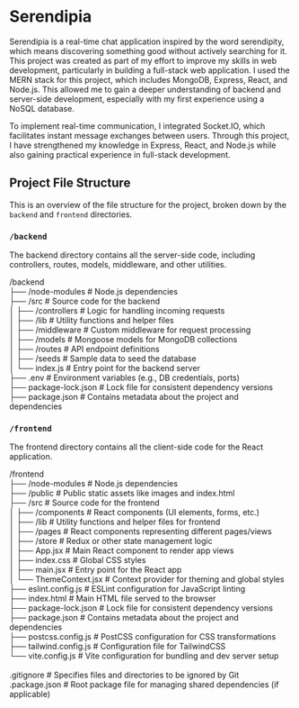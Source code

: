 # Serendipia
Serendipia is a real-time chat application inspired by the word serendipity, which means discovering something good without actively searching for it. This project was created as part of my effort to improve my skills in web development, particularly in building a full-stack web application. I used the MERN stack for this project, which includes MongoDB, Express, React, and Node.js. This allowed me to gain a deeper understanding of backend and server-side development, especially with my first experience using a NoSQL database. <br>

To implement real-time communication, I integrated Socket.IO, which facilitates instant message exchanges between users. Through this project, I have strengthened my knowledge in Express, React, and Node.js while also gaining practical experience in full-stack development.

## Project File Structure
This is an overview of the file structure for the project, broken down by the `backend` and `frontend` directories.

### `/backend`
The backend directory contains all the server-side code, including controllers, routes, models, middleware, and other utilities.

/backend <br>
├── /node-modules # Node.js dependencies <br>
├── /src # Source code for the backend <br>
│ ├── /controllers # Logic for handling incoming requests <br>
│ ├── /lib # Utility functions and helper files <br>
│ ├── /middleware # Custom middleware for request processing <br>
│ ├── /models # Mongoose models for MongoDB collections <br>
│ ├── /routes # API endpoint definitions <br>
│ ├── /seeds # Sample data to seed the database <br>
│ └── index.js # Entry point for the backend server <br>
├── .env # Environment variables (e.g., DB credentials, ports) <br>
├── package-lock.json # Lock file for consistent dependency versions <br>
├── package.json # Contains metadata about the project and dependencies <br>

### `/frontend`
The frontend directory contains all the client-side code for the React application.

/frontend <br>
├── /node-modules # Node.js dependencies <br>
├── /public # Public static assets like images and index.html <br>
├── /src # Source code for the frontend <br>
│ ├── /components # React components (UI elements, forms, etc.) <br>
│ ├── /lib # Utility functions and helper files for frontend <br>
│ ├── /pages # React components representing different pages/views <br>
│ ├── /store # Redux or other state management logic <br>
│ ├── App.jsx # Main React component to render app views <br>
│ ├── index.css # Global CSS styles <br>
│ ├── main.jsx # Entry point for the React app <br>
│ └── ThemeContext.jsx # Context provider for theming and global styles <br>
├── eslint.config.js # ESLint configuration for JavaScript linting <br>
├── index.html # Main HTML file served to the browser <br>
├── package-lock.json # Lock file for consistent dependency versions <br>
├── package.json # Contains metadata about the project and dependencies <br>
├── postcss.config.js # PostCSS configuration for CSS transformations <br>
├── tailwind.config.js # Configuration file for TailwindCSS <br>
└── vite.config.js # Vite configuration for bundling and dev server setup <br>
<br>
.gitignore # Specifies files and directories to be ignored by Git <br>
.package.json # Root package file for managing shared dependencies (if applicable)
